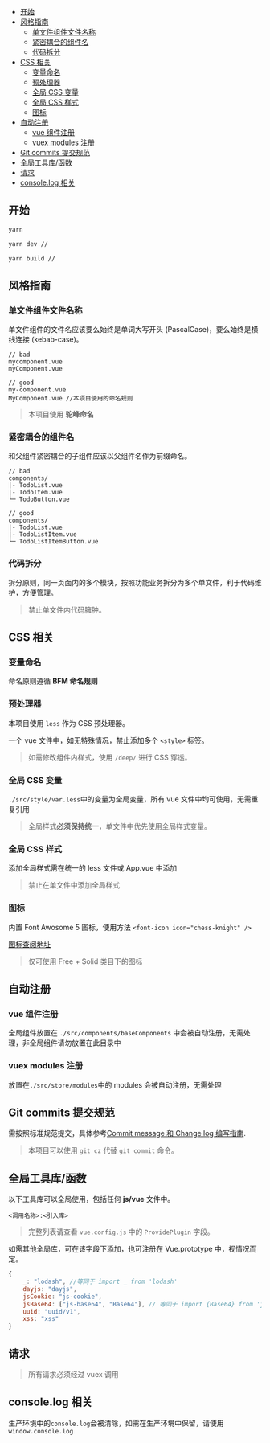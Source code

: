 <!--
 * @LastEditTime : 2020-01-02 12:04:51
 * @Description:
 * @Date: 2019-12-04 16:19:28
 * @Author: @虾哔哔
 -->

- [开始](#%e5%bc%80%e5%a7%8b)
- [风格指南](#%e9%a3%8e%e6%a0%bc%e6%8c%87%e5%8d%97)
  - [单文件组件文件名称](#%e5%8d%95%e6%96%87%e4%bb%b6%e7%bb%84%e4%bb%b6%e6%96%87%e4%bb%b6%e5%90%8d%e7%a7%b0)
  - [紧密耦合的组件名](#%e7%b4%a7%e5%af%86%e8%80%a6%e5%90%88%e7%9a%84%e7%bb%84%e4%bb%b6%e5%90%8d)
  - [代码拆分](#%e4%bb%a3%e7%a0%81%e6%8b%86%e5%88%86)
- [CSS 相关](#css-%e7%9b%b8%e5%85%b3)
  - [变量命名](#%e5%8f%98%e9%87%8f%e5%91%bd%e5%90%8d)
  - [预处理器](#%e9%a2%84%e5%a4%84%e7%90%86%e5%99%a8)
  - [全局 CSS 变量](#%e5%85%a8%e5%b1%80-css-%e5%8f%98%e9%87%8f)
  - [全局 CSS 样式](#%e5%85%a8%e5%b1%80-css-%e6%a0%b7%e5%bc%8f)
  - [图标](#%e5%9b%be%e6%a0%87)
- [自动注册](#%e8%87%aa%e5%8a%a8%e6%b3%a8%e5%86%8c)
  - [vue 组件注册](#vue-%e7%bb%84%e4%bb%b6%e6%b3%a8%e5%86%8c)
  - [vuex modules 注册](#vuex-modules-%e6%b3%a8%e5%86%8c)
- [Git commits 提交规范](#git-commits-%e6%8f%90%e4%ba%a4%e8%a7%84%e8%8c%83)
- [全局工具库/函数](#%e5%85%a8%e5%b1%80%e5%b7%a5%e5%85%b7%e5%ba%93%e5%87%bd%e6%95%b0)
- [请求](#%e8%af%b7%e6%b1%82)
- [console.log 相关](#consolelog-%e7%9b%b8%e5%85%b3)

## 开始

```bash
yarn

yarn dev //

yarn build //
```

## 风格指南

### 单文件组件文件名称

单文件组件的文件名应该要么始终是单词大写开头 (PascalCase)，要么始终是横线连接 (kebab-case)。

```
// bad
mycomponent.vue
myComponent.vue

// good
my-component.vue
MyComponent.vue //本项目使用的命名规则
```

> 本项目使用 **驼峰命名**

### 紧密耦合的组件名

和父组件紧密耦合的子组件应该以父组件名作为前缀命名。

```
// bad
components/
|- TodoList.vue
|- TodoItem.vue
└─ TodoButton.vue

// good
components/
|- TodoList.vue
|- TodoListItem.vue
└─ TodoListItemButton.vue
```

### 代码拆分

拆分原则，同一页面内的多个模块，按照功能业务拆分为多个单文件，利于代码维护，方便管理。

> 禁止单文件内代码臃肿。

## CSS 相关

### 变量命名

命名原则遵循 **BFM 命名规则**

### 预处理器

本项目使用 `less` 作为 CSS 预处理器。

一个 vue 文件中，如无特殊情况，禁止添加多个 `<style>` 标签。

> 如需修改组件内样式，使用 `/deep/` 进行 CSS 穿透。

### 全局 CSS 变量

`./src/style/var.less`中的变量为全局变量，所有 vue 文件中均可使用，无需重复引用

> 全局样式**必须保持统一**，单文件中优先使用全局样式变量。

### 全局 CSS 样式

添加全局样式需在统一的 less 文件或 App.vue 中添加

> 禁止在单文件中添加全局样式

### 图标

内置 Font Awosome 5 图标，使用方法 `<font-icon icon="chess-knight" />`

[图标查阅地址](https://fontawesome.com/icons?d=listing&s=solid&m=free)

> 仅可使用 Free + Solid 类目下的图标

## 自动注册

### vue 组件注册

全局组件放置在 `./src/components/baseComponents` 中会被自动注册，无需处理，非全局组件请勿放置在此目录中

### vuex modules 注册

放置在`./src/store/modules`中的 modules 会被自动注册，无需处理

## Git commits 提交规范

需按照标准规范提交，具体参考[Commit message 和 Change log 编写指南](https://www.ruanyifeng.com/blog/2016/01/commit_message_change_log.html).

> 本项目可以使用 `git cz` 代替 `git commit` 命令。

## 全局工具库/函数

以下工具库可以全局使用，包括任何 **js/vue** 文件中。

`<调用名称>:<引入库>`

> 完整列表请查看 `vue.config.js` 中的 `ProvidePlugin` 字段。

如需其他全局库，可在该字段下添加，也可注册在 Vue.prototype 中，视情况而定。

```js
{
    _: "lodash", //等同于 import _ from 'lodash'
    dayjs: "dayjs",
    jsCookie: "js-cookie",
    jsBase64: ["js-base64", "Base64"], // 等同于 import {Base64} from 'js-base64'
    uuid: "uuid/v1",
    xss: "xss"
}
```

## 请求

> 所有请求必须经过 vuex 调用

## console.log 相关

生产环境中的`console.log`会被清除，如需在生产环境中保留，请使用`window.console.log`
